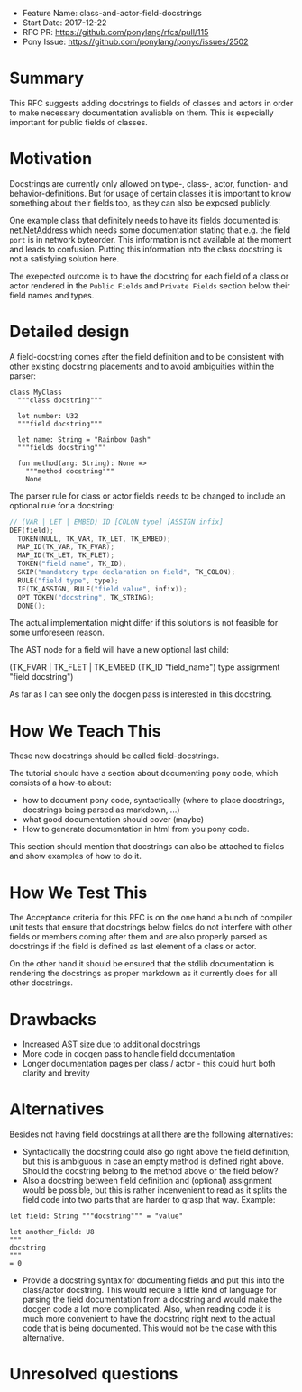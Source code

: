 - Feature Name: class-and-actor-field-docstrings
- Start Date: 2017-12-22
- RFC PR: https://github.com/ponylang/rfcs/pull/115
- Pony Issue: https://github.com/ponylang/ponyc/issues/2502

# Summary

This RFC suggests adding docstrings to fields of classes and actors 
in order to make necessary documentation avaliable on them.
This is especially important for public fields of classes.

# Motivation

Docstrings are currently only allowed on type-, class-, actor, function- and behavior-definitions.
But for usage of certain classes it is important to know something about their fields too,
as they can also be exposed publicly.

One example class that definitely needs to have its fields documented is: [net.NetAddress](https://github.com/ponylang/ponyc/blob/master/packages/net/net_address.pony) which needs some documentation stating that e.g. the field `port` is in network byteorder. This information is not available at the moment and leads to confusion. Putting this information into the class docstring is not a satisfying solution here.

The exepected outcome is to have the docstring for each field of a class or actor rendered in the `Public Fields` and `Private Fields` section below their field names and types.

# Detailed design

A field-docstring comes after the field definition and  to be consistent with other existing docstring placements and to avoid ambiguities within the parser:

```pony
class MyClass
  """class docstring"""

  let number: U32
  """field docstring"""
  
  let name: String = "Rainbow Dash"
  """fields docstring"""
  
  fun method(arg: String): None =>
    """method docstring"""
    None
```

The parser rule for class or actor fields needs to be changed to include an optional rule for a docstring:

```c
// (VAR | LET | EMBED) ID [COLON type] [ASSIGN infix]
DEF(field);
  TOKEN(NULL, TK_VAR, TK_LET, TK_EMBED);
  MAP_ID(TK_VAR, TK_FVAR);
  MAP_ID(TK_LET, TK_FLET);
  TOKEN("field name", TK_ID);
  SKIP("mandatory type declaration on field", TK_COLON);
  RULE("field type", type);
  IF(TK_ASSIGN, RULE("field value", infix));
  OPT TOKEN("docstring", TK_STRING);
  DONE();
```

The actual implementation might differ if this solutions is not feasible for some unforeseen reason.

The AST node for a field will have a new optional last child:

(TK_FVAR | TK_FLET | TK_EMBED (TK_ID "field_name") type assignment "field docstring")

As far as I can see only the docgen pass is interested in this docstring.

# How We Teach This

These new docstrings should be called field-docstrings.

The tutorial should have a section about documenting pony code, which consists of a how-to about: 

- how to document pony code, syntactically (where to place docstrings, docstrings being parsed as markdown, ...)
- what good documentation should cover (maybe)
- How to generate documentation in html from you pony code.

This section should mention that docstrings can also be attached to fields and show examples of how to do it.

# How We Test This

The Acceptance criteria for this RFC is on the one hand a bunch of compiler unit tests that ensure that docstrings below fields do not interfere with other fields or members coming after them and are also properly parsed as docstrings if the field is defined as last element of a class or actor.

On the other hand it should be ensured that the stdlib documentation is rendering the docstrings as proper markdown as it currently does for all other docstrings.

# Drawbacks

- Increased AST size due to additional docstrings
- More code in docgen pass to handle field documentation
- Longer documentation pages per class / actor - this could hurt both clarity and brevity

# Alternatives

Besides not having field docstrings at all there are the following alternatives:

- Syntactically the docstring could also go right above the field definition, but this is ambiguous in case an empty method is defined right above. Should the docstring belong to the method above or the field below?
- Also a docstring between field definition and (optional) assignment would be possible, but this is rather incenvenient to read as it splits the field code into two parts that are harder to grasp that way. Example:

```pony
let field: String """docstring""" = "value"

let another_field: U8
"""
docstring
"""
= 0
```

- Provide a docstring syntax for documenting fields and put this into the class/actor docstring. This would require a little kind of language for parsing the field documentation from a docstring and would make the docgen code a lot more complicated. Also, when reading code it is much more convenient to have the docstring right next to the actual code that is being documented. This would not be the case with this alternative.


# Unresolved questions

